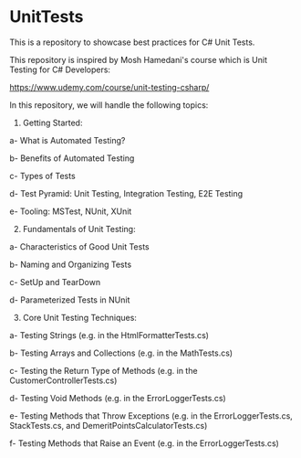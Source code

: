 # UnitTests
This is a repository to showcase best practices for C# Unit Tests.

This repository is inspired by Mosh Hamedani's course which is Unit Testing for C# Developers:

https://www.udemy.com/course/unit-testing-csharp/

In this repository, we will handle the following topics:

1) Getting Started:
   
  a- What is Automated Testing?

  b- Benefits of Automated Testing
  
  c- Types of Tests
  
  d- Test Pyramid: Unit Testing, Integration Testing, E2E Testing
  
  e- Tooling: MSTest, NUnit, XUnit

2) Fundamentals of Unit Testing:

a- Characteristics of Good Unit Tests

b- Naming and Organizing Tests

c- SetUp and TearDown

d- Parameterized Tests in NUnit

3) Core Unit Testing Techniques:

a- Testing Strings (e.g. in the HtmlFormatterTests.cs)

b- Testing Arrays and Collections (e.g. in the MathTests.cs) 

c- Testing the Return Type of Methods (e.g. in the CustomerControllerTests.cs)

d- Testing Void Methods (e.g. in the ErrorLoggerTests.cs)

e- Testing Methods that Throw Exceptions (e.g. in the ErrorLoggerTests.cs, StackTests.cs, and DemeritPointsCalculatorTests.cs)

f- Testing Methods that Raise an Event (e.g. in the ErrorLoggerTests.cs)

